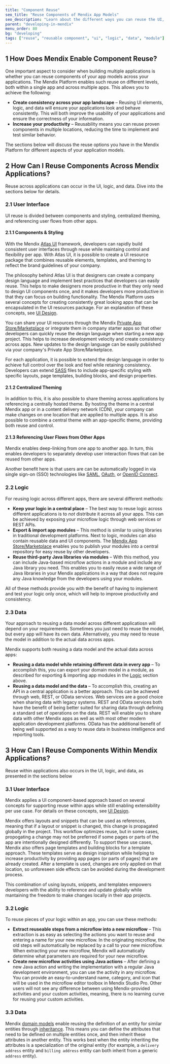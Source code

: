 ```yaml
---
title: "Component Reuse"
seo_title: "Reuse Components of Mendix App Models"
seo_description: "Learn about the different ways you can reuse the UI, logic, and data components of your Mendix app models."
parent: "developing-in-mendix"
menu_order: 80
bg: "developing"
tags: ["reuse", "reusable component", "ui", "logic", "data", "module"]
---
```


## 1 How Does Mendix Enable Component Reuse?

One important aspect to consider when building multiple applications is whether you can reuse components of your app models across your applications. The Mendix Platform enables such reuse on different levels, both within a single app and across multiple apps. This allows you to achieve the following:

* **Create consistency across your app landscape** – Reusing UI elements, logic, and data will ensure your applications look and behave consistently. This will both improve the usability of your applications and ensure the correctness of your information.
* **Increase your productivity** – Reusability means you can reuse proven components in multiple locations, reducing the time to implement and test similar behavior.

The sections below will discuss the reuse options you have in the Mendix Platform for different aspects of your application models.

## 2 How Can I Reuse Components Across Mendix Applications?

Reuse across applications can occur in the UI, logic, and data. Dive into the sections below for details.

### 2.1 User Interface

UI reuse is divided between components and styling, centralized theming, and referencing user flows from other apps.

#### 2.1.1 Components & Styling

With the Mendix [Atlas UI](https://docs.mendix.com/howto/front-end/atlas-ui) framework, developers can rapidly build consistent user interfaces through reuse while maintaing control and flexibility per app. With Atlas UI, it is possible to create a UI resource package that combines reusable elements, templates, and theming to reflect the brand guidelines of your company.

The philosophy behind Atlas UI is that designers can create a company design language and implement best practices that developers can easily reuse. This helps to make designers more productive in that they only need to design UI components once, and it makes developers more productive in that they can focus on building functionality. The Mendix Platform uses several concepts for creating consistently great looking apps that can be encapsulated in the UI resources package. For an explanation of these concepts, see [UI Design](../app-capabilities/ui-design).

You can share your UI resources through the Mendix [Private App Store/Marketplace](https://docs.mendix.com/developerportal/app-store/app-store-overview#privateappstore) or integrate them in company starter apps so that other developers can quickly reuse the design language when starting a new app project. This helps to increase development velocity and create consistency across apps. New updates to the design language can be easily published via your company's Private App Store/Marketplace.

For each application, it is possible to extend the design language in order to achieve full control over the look and feel while retaining consistency. Developers can extend [SASS](https://sass-lang.com/) files to include app-specific styling with specific layouts, page templates, building blocks, and design properties.

#### 2.1.2 Centralized Theming

In addition to this, it is also possible to share theming across applications by referencing a centrally hosted theme. By hosting the theme in a central Mendix app or in a content delivery network (CDN), your company can make changes on one location that are applied to multiple apps. It is also possible to combine a central theme with an app-specific theme, providing both reuse and control.

#### 2.1.3 Referencing User Flows from Other Apps

Mendix enables deep-linking from one app to another app. In turn, this enables developers to separately develop user interaction flows that can be reused from other apps.

Another benefit here is that users are can be automatically logged in via single sign-on (SSO) technologies like [SAML](https://docs.mendix.com/howto/mobile/implement-sso-on-a-hybrid-app-with-mendix-and-saml), [OAuth](https://docs.mendix.com/developerportal/mendix-profile/oauth-scopes), or [OpenID Connect](https://openid.net/connect/).

### 2.2 Logic

For reusing logic across different apps, there are several different methods:

* **Keep your logic in a central place** – The best way to reuse logic across different applications is to *not* distribute it across all your apps. This can be achieved by exposing your microflow logic through web services or REST APIs.
* <a name="export-import"></a>**Export & import app modules** – This method is similar to using libraries in traditional development platforms. Next to logic, modules can also contain reusable data and UI components. The [Mendix App Store/Marketplace](https://appstore.home.mendix.com/index3.html) enables you to publish your modules into a central repository for easy reuse by other developers.
* **Reuse third-party Java libraries via modules** – With this method, you can include Java-based microflow actions in a module and include any Java library you need. This enables you to easily reuse a wide range of Java libraries in your Mendix applications in a way that does not require any Java knowledge from the developers using your modules.

All of these methods provide you with the benefit of having to implement and test your logic only once, which will help to improve productivity and consistency.

### 2.3 Data

Your approach to reusing a data model across different applicatiosn will depend on your requirements. Sometimes you just need to reuse the model, but every app will have its own data. Alternatively, you may need to reuse the model in addition to the actual data across apps. 

Mendix supports both reusing a data model and the actual data across apps:

* **Reusing a data model while retaining different data in every app** – To accomplish this, you can export your domain model in a module, as described for exporting & importing app modules in the [Logic](#export-import) section above.
* **Reusing a data model and the data** – To accomplish this, creating an API in a central application is a better approach. This can be achieved through web, REST, or OData services. Web services are a good choice when sharing data with legacy systems. REST and OData services both have the benefit of being better suited for sharing data through defining a standard set of operations on the data. REST will enable you to share data with other Mendix apps as well as with most other modern application development platforms. OData has the additional benefit of being well supported as a way to reuse data in business intelligence and reporting tools.

## 3 How Can I Reuse Components Within Mendix Applications?

Reuse within applications also occurs in the UI, logic, and data, as presented in the sections below

### 3.1 User Interface

Mendix applies a UI component-based approach based on several concepts for supporting reuse within apps while still enabling extensibility per use case. For details on these concepts, see [UI Design](../app-capabilities/ui-design).

Mendix offers layouts and snippets that can be used as references, meaning that if a layout or snippet is changed, this change is propagated globally in the project. This workflow optimizes reuse, but in some cases, propogating a change may not be preferred if some pages or parts of the app are intentionally designed differently. To support these use cases, Mendix also offers page templates and building blocks for a template approach. These templates serve as design inspiration while helping to increase productivity by providing app pages (or parts of pages) that are already created. After a template is used, changes are only applied on that location, so unforeseen side effects can be avoided during the development process.

This combination of using layouts, snippets, and templates empowers developers with the ability to reference and update globally while mantaining the freedom to make changes locally in their app projects.

### 3.2 Logic

To reuse pieces of your logic within an app, you can use these methods:

* **Extract reuseable steps from a microflow into a new microflow** – This extraction is as easy as selecting the actions you want to reuse and entering a name for your new microflow. In the originating microflow, the old steps will automatically be replaced by a call to your new microflow. When extracting your new microflow, Mendix will automatically determine what parameters are required for your new microflow.
* **Create new microflow activities using Java actions** – After defining a new Java action and writing the implementation with a regular Java development environment, you can use the activity in any microflow. You can provide an easy-to-understand name, category, and icon that will be used in the microflow editor toolbox in Mendix Studio Pro. Other users will not see any difference between using Mendix-provided activities and your custom activities, meaning, there is no learning curve for reusing your custom activities.

### 3.3 Data

Mendix [domain models](https://docs.mendix.com/refguide/domain-model) enable reusing the definition of an entity for similar entities through [inheritance](https://docs.mendix.com/refguide/generalization-and-association). This means you can define the attributes that need to be defined on multiple entities once, and then inherit these attributes in another entity. This works best when the entity inheriting the attributes is a specialization of the original entity (for example, a `delivery address` entity and `billing address` entity can both inherit from a generic `address` entity).
